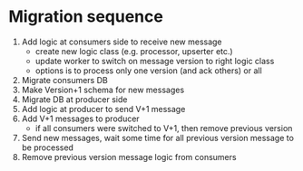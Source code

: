 # Migration sequence

1. Add logic at consumers side to receive new message
    - create new logic class (e.g. processor, upserter etc.)
    - update worker to switch on message version to right logic class
    - options is to process only one version (and ack others) or all
2. Migrate consumers DB
3. Make Version+1 schema for new messages
4. Migrate DB at producer side
5. Add logic at producer to send V+1 message
6. Add V+1 messages to producer
    - if all consumers were switched to V+1, then remove previous version
7. Send new messages, wait some time for all previous version message to be processed
8. Remove previous version message logic from consumers 